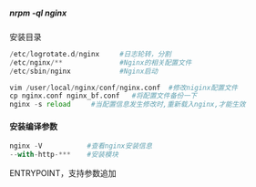 ##### nrpm -ql nginx

安装目录

```python
/etc/logrotate.d/nginx     #日志轮转，分割
/etc/nginx/**              #Nginx的相关配置文件
/etc/sbin/nginx            #Nginx启动
```

```python
vim /user/local/nginx/conf/nginx.conf  #修改niginx配置文件
cp nginx.conf nginx_bf.conf   #将配置文件备份一下
nginx -s reload     #当配置信息发生修改时,重新载入nginx,才能生效 
```

#### 安装编译参数

```python
nginx -V           #查看nginx安装信息
--with-http-***    #安装模块
```

ENTRYPOINT，支持参数追加